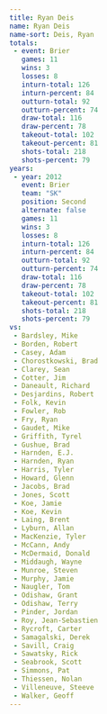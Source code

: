 ```yaml
---
title: Ryan Deis
name: Ryan Deis
name-sort: Deis, Ryan
totals:
 - event: Brier
   games: 11
   wins: 3
   losses: 8
   inturn-total: 126
   inturn-percent: 84
   outturn-total: 92
   outturn-percent: 74
   draw-total: 116
   draw-percent: 78
   takeout-total: 102
   takeout-percent: 81
   shots-total: 218
   shots-percent: 79
years:
 - year: 2012
   event: Brier
   team: "SK"
   position: Second
   alternate: false
   games: 11
   wins: 3
   losses: 8
   inturn-total: 126
   inturn-percent: 84
   outturn-total: 92
   outturn-percent: 74
   draw-total: 116
   draw-percent: 78
   takeout-total: 102
   takeout-percent: 81
   shots-total: 218
   shots-percent: 79
vs:
 - Bardsley, Mike
 - Borden, Robert
 - Casey, Adam
 - Chorostkowski, Brad
 - Clarey, Sean
 - Cotter, Jim
 - Daneault, Richard
 - Desjardins, Robert
 - Folk, Kevin
 - Fowler, Rob
 - Fry, Ryan
 - Gaudet, Mike
 - Griffith, Tyrel
 - Gushue, Brad
 - Harnden, E.J.
 - Harnden, Ryan
 - Harris, Tyler
 - Howard, Glenn
 - Jacobs, Brad
 - Jones, Scott
 - Koe, Jamie
 - Koe, Kevin
 - Laing, Brent
 - Lyburn, Allan
 - MacKenzie, Tyler
 - McCann, Andy
 - McDermaid, Donald
 - Middaugh, Wayne
 - Munroe, Steven
 - Murphy, Jamie
 - Naugler, Tom
 - Odishaw, Grant
 - Odishaw, Terry
 - Pinder, Jordan
 - Roy, Jean-Sebastien
 - Rycroft, Carter
 - Samagalski, Derek
 - Savill, Craig
 - Sawatsky, Rick
 - Seabrook, Scott
 - Simmons, Pat
 - Thiessen, Nolan
 - Villeneuve, Steeve
 - Walker, Geoff
---
```

